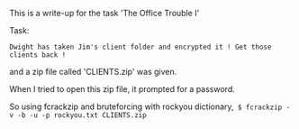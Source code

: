 This is a write-up for the task 'The Office Trouble I'

Task:
```
Dwight has taken Jim's client folder and encrypted it ! Get those clients back !
```

and a zip file called 'CLIENTS.zip' was given.

When I tried to open this zip file, it prompted for a password.

So using fcrackzip and bruteforcing with rockyou dictionary,``` $ fcrackzip -v -b -u -p rockyou.txt CLIENTS.zip```


